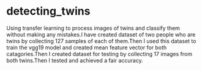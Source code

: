 # detecting_twins
Using transfer learning to process images of twins and classify them without making any mistakes.I have created dataset of two people who are twins by collecting 127 samples of each of them.Then I used this dataset to train the vgg19 model and created mean feature vector for both catagories.Then I created dataset for testing by collecting 17 images from both twins.Then I tested and achieved a fair accuracy. 
